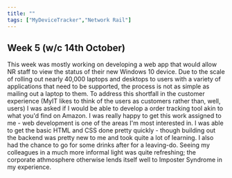 ```yaml
---
title: ""
tags: ["MyDeviceTracker","Network Rail"]
---
```

## Week 5 (w/c 14th October)

This week was mostly working on developing a web app that would allow NR staff to view the status of their new Windows 10 device. Due to the scale of rolling out nearly 40,000 laptops and desktops to users with a variety of applications that need to be supported, the process is not as simple as mailing out a laptop to them.
To address this shortfall in the customer experience (MyIT likes to think of the users as customers rather than, well, users) I was asked if I would be able to develop a order tracking tool akin to what you'd find on Amazon.
I was really happy to get this work assigned to me - web development is one of the areas I'm most interested in. I was able to get the basic HTML and CSS done pretty quickly - though building out the backend was pretty new to me and took quite a lot of learning.
I also had the chance to go for some drinks after for a leaving-do. Seeing my colleagues in a much more informal light was quite refreshing; the corporate athmosphere otherwise lends itself well to Imposter Syndrome in my experience.